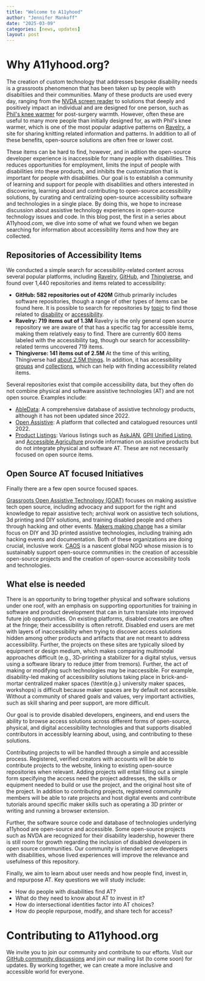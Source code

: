 ```yaml
---
title: "Welcome to A11yhood"
author: "Jennifer Mankoff"
date: "2025-03-09"
categories: [news, updates]
layout: post
---
```


# Why A11yhood.org?

The creation of custom technology that addresses bespoke disability needs is a grassroots phenomenon that has been taken up by people with disabiltiies and their communities. Many of these products are used every day, ranging from the [NVDA screen reader](github.com/nvaccess/nvda) to solutions that deeply and positively impact an individual and are designed for one person, such as [Phil's knee warmer](https://www.ravelry.com/patterns/library/phils-knee-warmer) for post-surgery warmth. However, often these are useful to many more people than initially designed for, as with Phil's knee warmer, which is one of the most popular adaptive patterns on [Ravelry](ravelry.com), a site for sharing knitting related information and patterns.  In addition to all of these benefits, open-source solutions are often free or lower cost.

These items can be hard to find, however, and in adition the open-source developer experience is inaccessible for many people with disabilities. This reduces opportunities for employment,  limits the input of people with disabilities into these products, and inhibits the customization that is important for people with disabilities. Our goal is to establish a community of learning and support for people with disabilities and others interested in discovering, learning about and contributing to open-source accessibility solutions, by curating and centralizing open-source accessibility software and technologies in a single place. By doing this, we hope to increase discussion about assistive technology experiences in open-source technology issues and code. In this blog post, the first in a series about A11yhood.com, we dive into some of what we found when we began searching for information about accessibility items and how they are collected. 
 
## Repositories of Accessibility Items
We conducted a simple search for accessibility-related content across several popular platforms, including [Ravelry](ravelry.com), [GitHub](github.com), and [Thingiverse](thingiverse.com), and found over 1,440 repositories and items related to accessibility:

- **GitHub: 582 repositories out of 420M** Github primarily includes software repositories, though a range of other types of items can be found here. It is possible to search for repositories by [topic](https://github.com/search) to find those related to [disability](https://github.com/search?q=+topic%3Adisability+&type=repositories) or [accessibility](https://github.com/search?q=+topic%3Aaccessibility&type=repositories).
- **Ravelry: 719 items out of 1.3M** Ravelry is the only general open source repository we are aware of that has a specific tag for accessible items, making them relatively easy to find. There are currently 600 items labeled with the accessibility tag, though our search for accessibility-related terms uncovered 719 items. 
- **Thingiverse: 141 items out of 2.5M** At the time of this writing, Thingiverse had [about 2.5M things](https://www.thingiverse.com/about#:~:text=Thingiverse%20contains%20more%20than%202.5,inspired%20to%20make%20your%20own!). In addition, it has accessibility [groups](https://www.thingiverse.com/groups?q=accessibility) and [collections](https://www.thingiverse.com/search?type=collections&page=1&q=accessibility), which can help with finding accessibility related items.

Several repositories exist that compile accessibility data, but they often do not combine physical and software assistive technologies (AT) and are not open source. Examples include:

- [AbleData](https://www.mobilitywithlove.com/what-happened-to-abledata/): A comprehensive database of assistive technology products, although it has not been updated since 2022.
-  [Open Assistive](https://openassistive.org/): A platform that collected and catalogued resources until 2022.
- [Product Listings](https://exploreat.net/#national-rehab-info): Various listings such as [AskJAN](https://www.google.com/url?q=https://askjan.org/&sa=D&source=editors&ust=1741568930374528&usg=AOvVaw3g6s52bR9uvl37CpoKpuFM), [GPII Unified Listing](https://ul.gpii.net), and [Accessible Agriculture](http://www.agrability.org/toolbox/) provide information on assistive products but do not integrate physical and software AT. These are not necessarily focused on open source items. 

## Open Source AT focused Initiatives
Finally there are a few open source focused spaces. 

[Grassroots Open Assistive Technology (GOAT)](https://www.openassistivetech.org/) focuses on making assistive tech open source, including advocacy and support for the right and knowledge to repair assistive tech; archival work on assistive tech solutions, 3d printing and DIY solutions, and training disabled people and others through hacking and other events.  [Makers making change](https://www.makersmakingchange.com/s/) has a similar focus on DIY and 3D printed assistive technologies, including training adn hacking events and documentation. 
Both of these organizations are doing crucial, inclusive work. [CAOS](caos.org)  is a nascent global NGO whose mission is to sustainably support open-source communities in: the creation of accessible open-source projects and the creation of open-source accessibility tools and technologies. 

## What else is needed 

There is an opportunity to bring together physical  and software solutions under one roof, with an emphasis on supporting opportunities for training in software and product development that can in turn translate into improved future job opportunities. On existing platforms, disabled creators are often at the fringe; their accessibility is often retrofit. Disabled end users are met with layers of inaccessibility  when trying to discover access solutions hidden among other products and artifacts that are not meant to address accessibility. Further, the projects on these sites are typically siloed by equipment or design medium, which makes comparing multimodal approaches difficult (e.g., 3D-printing a stabilizer for a digital stylus, versus using a software library to reduce jitter from tremors). Further, the act of making or modifying such technologies may  be inaccessible. For example, disability-led making of accessibility solutions taking place in brick-and-mortar centralized maker spaces (\textit{e.g.} university maker spaces, workshops) is difficult because maker spaces are by default not accessible. Without a community of shared goals and values, very important activities, such as skill sharing and peer support, are more difficult. 

Our goal is to provide disabled developers, engineers, and end users the ability to browse access solutions across different forms of open-source, physical, and digital accessibility technologies and that supports disabled contributors in accessibly learning about, using, and contributing to these solutions. 

Contributing projects to will be handled through a simple and accessible process. Registered, verified creators with accounts will be able to contribute projects to the website, linking to existing open-source repositories when relevant. Adding projects  will entail filling out a simple form specifying the access need the project addresses, the skills or equipment needed to build or use the project, and the original host site of the project. In addition to contributing projects, registered community members will be able to rate projects and host digital events and contribute tutorials around specific maker skills such as operating a 3D printer or writing and running a browser extension. 

Further, the software source code and database of technologies underlying a11yhood are open-source and accessible.  Some open-source projects such as NVDA are recognized for their disability leadership, however there is still room for growth regarding the inclusion of disabled developers in open source  communities. Our community is intended serve developers with disabilities, whose lived experiences will improve the relevance and usefulness of this repository.

Finally, we  aim to learn about user needs and how people find, invest in, and repurpose AT. Key questions we will study include:
- How do people with disabilities find AT?
- What do they need to know about AT to invest in it?
- How do intersectional identities factor into AT choices?
- How do people repurpose, modify, and share tech for access?

# Contributing to A11yhood.org
We invite you to join our community and contribute to our efforts. Visit our [GitHub community discussions](https://github.com/a11yhood/community) and join our mailing list (to come soon) for updates. By working together, we can create a more inclusive and accessible world for everyone.